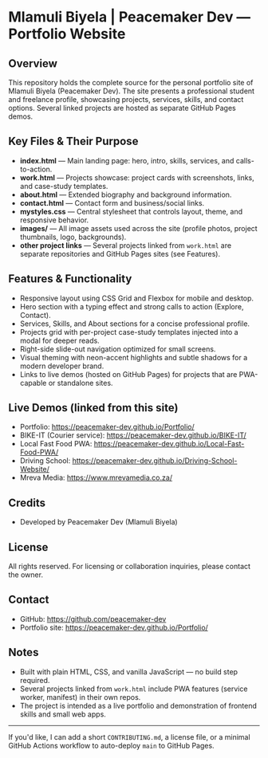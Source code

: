 # Mlamuli Biyela | Peacemaker Dev — Portfolio Website

## Overview
This repository holds the complete source for the personal portfolio site of Mlamuli Biyela (Peacemaker Dev). The site presents a professional student and freelance profile, showcasing projects, services, skills, and contact options. Several linked projects are hosted as separate GitHub Pages demos.

## Key Files & Their Purpose

- **index.html** — Main landing page: hero, intro, skills, services, and calls-to-action.
- **work.html** — Projects showcase: project cards with screenshots, links, and case-study templates.
- **about.html** — Extended biography and background information.
- **contact.html** — Contact form and business/social links.
- **mystyles.css** — Central stylesheet that controls layout, theme, and responsive behavior.
- **images/** — All image assets used across the site (profile photos, project thumbnails, logo, backgrounds).
- **other project links** — Several projects linked from `work.html` are separate repositories and GitHub Pages sites (see Features).

## Features & Functionality

- Responsive layout using CSS Grid and Flexbox for mobile and desktop.
- Hero section with a typing effect and strong calls to action (Explore, Contact).
- Services, Skills, and About sections for a concise professional profile.
- Projects grid with per-project case-study templates injected into a modal for deeper reads.
- Right-side slide-out navigation optimized for small screens.
- Visual theming with neon-accent highlights and subtle shadows for a modern developer brand.
- Links to live demos (hosted on GitHub Pages) for projects that are PWA-capable or standalone sites.

## Live Demos (linked from this site)
- Portfolio: https://peacemaker-dev.github.io/Portfolio/
- BIKE-IT (Courier service): https://peacemaker-dev.github.io/BIKE-IT/
- Local Fast Food PWA: https://peacemaker-dev.github.io/Local-Fast-Food-PWA/
- Driving School: https://peacemaker-dev.github.io/Driving-School-Website/
- Mreva Media: https://www.mrevamedia.co.za/

## Credits

- Developed by Peacemaker Dev (Mlamuli Biyela)

## License

All rights reserved. For licensing or collaboration inquiries, please contact the owner.

## Contact

- GitHub: https://github.com/peacemaker-dev
- Portfolio site: https://peacemaker-dev.github.io/Portfolio/

## Notes

- Built with plain HTML, CSS, and vanilla JavaScript — no build step required.
- Several projects linked from `work.html` include PWA features (service worker, manifest) in their own repos.
- The project is intended as a live portfolio and demonstration of frontend skills and small web apps.

---

If you'd like, I can add a short `CONTRIBUTING.md`, a license file, or a minimal GitHub Actions workflow to auto-deploy `main` to GitHub Pages.
